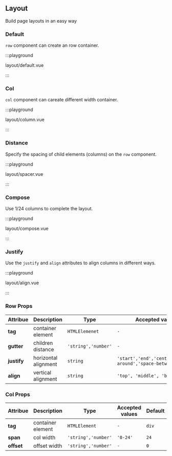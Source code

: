 ## Layout

Build page layouts in an easy way

### Default

`row` component can create an row container.

:::playground

layout/default.vue

:::

### Col

`col` component can careate different width container.

:::playground

layout/column.vue

:::

### Distance

Specify the spacing of child elements (columns) on the `row` component.

:::playground

layout/spacer.vue

:::

### Compose

Use 1/24 columns to complete the layout.

:::playground

layout/compose.vue

:::

### Justify

Use the `justify` and `align` attributes to align columns in different ways.

:::playground

layout/align.vue

:::

### Row Props

| Attribue    | Description          | Type                | Accepted values                                          | Default |
| ----------- | -------------------- | ------------------- | -------------------------------------------------------- | ------- |
| **tag**     | container element    | `HTMLElemenet`      | `-`                                                      | `div`   |
| **gutter**  | children distance    | `'string','number'` | `-`                                                      | `0`     |
| **justify** | horizontal alignment | `string`            | `'start','end','center','space-around','space-between',` | `start` |
| **align**   | vertical alignment   | `string`            | `'top', 'middle', 'bottom'`                              | `top`   |

### Col Props

| Attribue   | Description       | Type                | Accepted values | Default |
| ---------- | ----------------- | ------------------- | --------------- | ------- |
| **tag**    | container element | `HTMLElement`       | `-`             | `div`   |
| **span**   | col width         | `'string','number'` | `'0-24'`        | `24`    |
| **offset** | offset width      | `'string','number'` | `-`             | `0`     |
